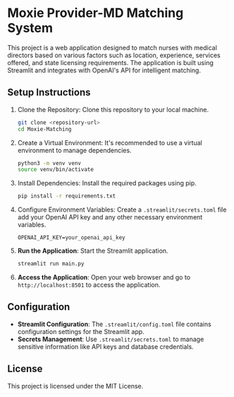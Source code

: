 # Moxie Provider-MD Matching System

This project is a web application designed to match nurses with medical directors based on various factors such as location, experience, services offered, and state licensing requirements. The application is built using Streamlit and integrates with OpenAI's API for intelligent matching.

## Setup Instructions

1. Clone the Repository: Clone this repository to your local machine.

   ```bash
   git clone <repository-url>
   cd Moxie-Matching
   ```

2. Create a Virtual Environment: It's recommended to use a virtual environment to manage dependencies.

   ```bash
   python3 -m venv venv
   source venv/bin/activate
   ```

3. Install Dependencies: Install the required packages using pip.

   ```bash
   pip install -r requirements.txt
   ```

4. Configure Environment Variables: Create a `.streamlit/secrets.toml` file add your OpenAI API key and any other necessary environment variables.

   ```
   OPENAI_API_KEY=your_openai_api_key
   ```

5. **Run the Application**: Start the Streamlit application.

   ```bash
   streamlit run main.py
   ```

6. **Access the Application**: Open your web browser and go to `http://localhost:8501` to access the application.

## Configuration

- **Streamlit Configuration**: The `.streamlit/config.toml` file contains configuration settings for the Streamlit app.
- **Secrets Management**: Use `.streamlit/secrets.toml` to manage sensitive information like API keys and database credentials.

## License

This project is licensed under the MIT License.
